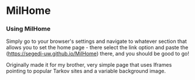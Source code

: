 # MilHome
### Using MilHome
Simply go to your browser's settings and navigate
to whatever section that allows you to set the home
page - there select the link option and paste
the (https://segedi-uw.github.io/MilHome) there, and you should
be good to go!

Originally made it for my brother, very simple page that uses Iframes pointing to popular Tarkov
sites and a variable background image.
